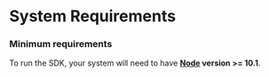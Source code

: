 # System Requirements

### **Minimum requirements**

To run the SDK, your system will need to have **[Node](https://nodejs.org/en/) version >= 10.1**.


